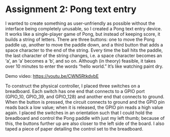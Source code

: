 # Assignment 2: Pong text entry

I wanted to create something as user-unfriendly as possible without the interface being completely unusable, so I created a Pong text entry device. It works like a single-player game of Pong, but instead of keeping score, it builds a string of letters. There are three buttons: one to move the Pong paddle up, another to move the paddle down, and a third button that adds a space character to the end of the string. Every time the ball hits the paddle, the last character of the string changes, i.e. a space character becomes an ‘a’, an ‘a’ becomes a ‘b’, and so on. Although (in theory) feasible, it takes over 10 minutes to enter the words “hello world.” It’s like watching paint dry.

Demo video: https://youtu.be/CWN5RtkdvbE

To construct the physical controller, I placed three switches on a breadboard. Each switch has one end that connects to a GPIO port (GPIO_10, GPIO_39, and GPIO_128) and another end that connects to ground. When the button is pressed, the circuit connects to ground and the GPIO pin reads back a low value; when it is released, the GPIO pin reads a high value again. I placed the switches in an orientation such that I could hold the breadboard and control the Pong paddle with just my left thumb; because of this, the buttons further up are also closer to the left side of the board. I also taped a piece of paper detailing the control set to the breadboard.
